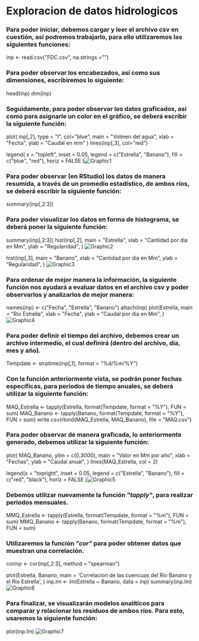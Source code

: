 # Exploracion de datos hidrologicos

### Para poder iniciar, debemos cargar y leer el archivo csv en cuestión, así podremos trabajarlo, para ello utilizaremos las siguientes funciones:
inp <- read.csv("FDC.csv", na.strings ="")


### Para poder observar los encabezados, así como sus dimensiones, escribiremos lo siguiente:

head(inp)
dim(inp)





### Seguidamente, para poder observar los datos graficados, así como para asignarle un color en el gráfico, se deberá escribir la siguiente función:
plot(
  inp[,2], type = "l", col="blue", 
  main = "Volmen del agua",
  xlab = "Fecha",
  ylab = "Caudal en mm"
)
lines(inp[,3], col="red")

legend(
  x = "topleft",
  inset = 0.05,
  legend = c("Estrella", "Banano"),
  fill = c("blue", "red"),
  horiz = FALSE
  )![Graphic1](https://user-images.githubusercontent.com/82826151/119308878-d39f1a80-bc2a-11eb-89b9-3a7617bc06a8.png)
  
  ### Para poder observar (en RStudio) los datos de manera resumida, a través de un promedio estadístico, de ambos ríos, se deberá escribir la siguiente función:

summary(inp[,2:3])

### Para poder visualizar los datos en forma de histograma, se deberá poner la siguiente función:
summary(inp[,2:3])
hist(inp[,2],
main = "Estrella",
xlab = "Cantidad por dia en Mm",
ylab = "Regularidad", 
) 
![Graphic2](https://user-images.githubusercontent.com/82826151/119314971-9048aa00-bc32-11eb-8962-1f8bfbadaf64.png)

hist(inp[,3],
main = "Banano",
xlab = "Cantidad por dia en Mm",
ylab = "Regularidad",
)
![Graphic3](https://user-images.githubusercontent.com/82826151/119315353-fcc3a900-bc32-11eb-8e01-0dd0d67f66e6.png)

### Para ordenar de mejor manera la información, la siguiente función nos ayudará a evaluar datos en el archivo csv y poder observarlos y analizarlos de mejor manera:
names(inp) <- c("Fecha", "Estrella", "Banano")
attach(inp)
plot(Estrella,
main = "Rio Estrella", 
xlab = "Fecha",
ylab = "Caudal por dia en Mm",
)
![Graphic4](https://user-images.githubusercontent.com/82826151/119318394-7b6e1580-bc36-11eb-92c6-f0c4e34cfd95.png)
### Para poder definir el tiempo del archivo, debemos crear un archivo intermedio, el cual definirá (dentro del archivo, día, mes y año).
Tempdate <- strptime(inp[,1], format = "%d/%m/%Y") 

### Con la función anteriormente vista, se podrán poner fechas específicas, para periodos de tiempo anuales, se deberá utilizar la siguiente función:
MAQ_Estrella <- tapply(Estrella,
format(Tempdate, format = "%Y"),
FUN = sum)
MAQ_Banano <- tapply(Banano,
format(Tempdate, format = "%Y"), 
FUN = sum)
write.csv(rbind(MAQ_Estrella, MAQ_Banano),  file = "MAQ.csv")

### Para poder observar de manera graficada, lo anteriormente generado, debemos utilizar la siguiente función:

plot(
MAQ_Banano, ylim = c(0,3000),
main = "Valor en Mm por año",
xlab = "Fechas",
ylab = "Caudal anual",
)
lines(MAQ_Estrella, col = 2)
      
legend(x = "topright",
inset = 0.05,
legend = c("Estrella", "Banano"),
fill = c("red", "black"),
horiz = FALSE
)![Graphic5](https://user-images.githubusercontent.com/82826151/119325854-904ea700-bc3e-11eb-8501-8c8ccfa919da.png)

### Debemos utilizar nuevamente la función _"tapply"_, para realizar periodos mensuales.
MMQ_Estrella <- tapply(Estrella,
format(Tempdate, format = "%m"), 
FUN = sum)
MMQ_Banano <- tapply(Banano,
format(Tempdate, format = "%m"), 
FUN = sum)

### Utilizaremos la función _"cor"_ para poder obtener datos que muestran una correlación.
corinp <- cor(inp[,2:3], method = "spearman")

plot(Estrella, Banano,
     main = 'Correlacion de las cuencuas del Rio Banano y el Rio Estrella',
)
inp.lm <- lm(Estrella ~ Banano, data = inp)
summary(inp.lm)
![Graphic6](https://user-images.githubusercontent.com/82826151/119330669-b88cd480-bc43-11eb-869b-0a711af74e7d.png)

### Para finalizar, se visualizarán modelos analíticos para comparar y relacionar los residuos de ambos ríos. Para esto, usaremos la siguiente función: 
plot(inp.lm)
![Graphic7](https://user-images.githubusercontent.com/82826151/119331541-b414eb80-bc44-11eb-9b8c-9af4f50f0203.png)
